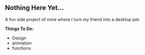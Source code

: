 ## Nothing Here Yet...

A fun side project of mine where I turn my friend into a desktop pet.

**Things To Do:**
- Design
- animation
- functions